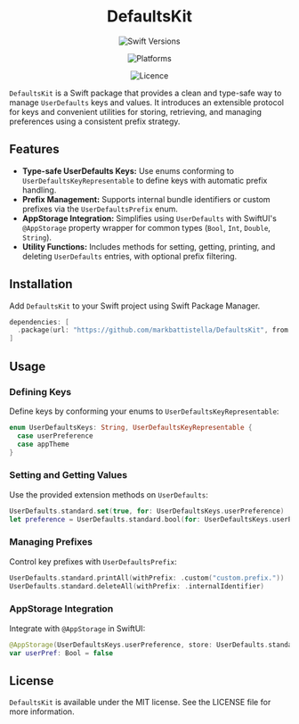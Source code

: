 <div align="center">

# DefaultsKit

![Swift Versions](https://img.shields.io/endpoint?url=https%3A%2F%2Fswiftpackageindex.com%2Fapi%2Fpackages%2Fmarkbattistella%2FDefaultsKit%2Fbadge%3Ftype%3Dswift-versions)

![Platforms](https://img.shields.io/endpoint?url=https%3A%2F%2Fswiftpackageindex.com%2Fapi%2Fpackages%2Fmarkbattistella%2FDefaultsKit%2Fbadge%3Ftype%3Dplatforms)

![Licence](https://img.shields.io/badge/Licence-MIT-white?labelColor=blue&style=flat)

</div>

`DefaultsKit` is a Swift package that provides a clean and type-safe way to manage `UserDefaults` keys and values. It introduces an extensible protocol for keys and convenient utilities for storing, retrieving, and managing preferences using a consistent prefix strategy.

## Features

- **Type-safe UserDefaults Keys:** Use enums conforming to `UserDefaultsKeyRepresentable` to define keys with automatic prefix handling.
- **Prefix Management:** Supports internal bundle identifiers or custom prefixes via the `UserDefaultsPrefix` enum.
- **AppStorage Integration:** Simplifies using `UserDefaults` with SwiftUI's `@AppStorage` property wrapper for common types (`Bool`, `Int`, `Double`, `String`).
- **Utility Functions:** Includes methods for setting, getting, printing, and deleting `UserDefaults` entries, with optional prefix filtering.

## Installation

Add `DefaultsKit` to your Swift project using Swift Package Manager.

```swift
dependencies: [
  .package(url: "https://github.com/markbattistella/DefaultsKit", from: "1.0.0")
]
```

## Usage

### Defining Keys

Define keys by conforming your enums to `UserDefaultsKeyRepresentable`:

```swift
enum UserDefaultsKeys: String, UserDefaultsKeyRepresentable {
  case userPreference
  case appTheme
}
```

### Setting and Getting Values

Use the provided extension methods on `UserDefaults`:

```swift
UserDefaults.standard.set(true, for: UserDefaultsKeys.userPreference)
let preference = UserDefaults.standard.bool(for: UserDefaultsKeys.userPreference)
```

### Managing Prefixes

Control key prefixes with `UserDefaultsPrefix`:

```swift
UserDefaults.standard.printAll(withPrefix: .custom("custom.prefix."))
UserDefaults.standard.deleteAll(withPrefix: .internalIdentifier)
```

### AppStorage Integration

Integrate with `@AppStorage` in SwiftUI:

```swift
@AppStorage(UserDefaultsKeys.userPreference, store: UserDefaults.standard)
var userPref: Bool = false
```

## License

`DefaultsKit` is available under the MIT license. See the LICENSE file for more information.

